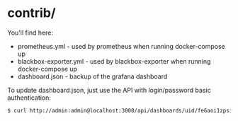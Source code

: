 # contrib/

You'll find here:

- prometheus.yml - used by prometheus when running docker-compose up
- blackbox-exporter.yml - used by blackbox-exporter when running docker-compose up
- dashboard.json - backup of the grafana dashboard

To update dashboard.json, just use the API with login/password basic authentication:

```sh
$ curl http://admin:admin@localhost:3000/api/dashboards/uid/fe6aoi1zpsi68d | jq > dashboard.json
```
